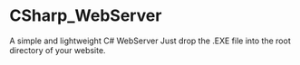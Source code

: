 # CSharp_WebServer
A simple and lightweight C# WebServer
Just drop the .EXE file into the root directory of your website.
